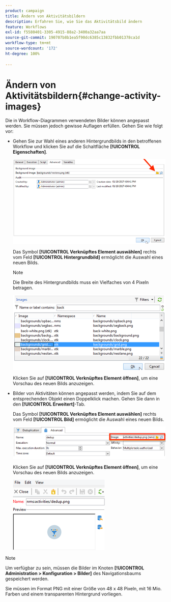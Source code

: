 ```yaml
---
product: campaign
title: Ändern von Aktivitätsbildern
description: Erfahren Sie, wie Sie das Aktivitätsbild ändern
feature: Workflows
exl-id: f5580401-3305-4915-88a2-3400a32aa7aa
source-git-commit: 190707b8b1ea5f90dc6385c13832fbb01378ca1d
workflow-type: tm+mt
source-wordcount: '172'
ht-degree: 100%

---
```


# Ändern von Aktivitätsbildern{#change-activity-images}



Die in Workflow-Diagrammen verwendeten Bilder können angepasst werden. Sie müssen jedoch gewisse Auflagen erfüllen. Gehen Sie wie folgt vor:

* Gehen Sie zur Wahl eines anderen Hintergrundbilds in den betroffenen Workflow und klicken Sie auf die Schaltfläche **[!UICONTROL Eigenschaften]**.

   ![](assets/s_user_segmentation_properties_tab.png)

   Das Symbol **[!UICONTROL Verknüpftes Element auswählen]** rechts vom Feld **[!UICONTROL Hintergrundbild]** ermöglicht die Auswahl eines neuen Bilds.

   >[!NOTE]
   >
   >Die Breite des Hintergrundbilds muss ein Vielfaches von 4 Pixeln betragen.

   ![](assets/s_user_segmentation_background_select.png)

   Klicken Sie auf **[!UICONTROL Verknüpftes Element öffnen]**, um eine Vorschau des neuen Bilds anzuzeigen.

* Bilder von Aktivitäten können angepasst werden, indem Sie auf dem entsprechenden Objekt einen Doppelklick machen. Gehen Sie dann in den **[!UICONTROL Erweitert]**-Tab.

   Das Symbol **[!UICONTROL Verknüpftes Element auswählen]** rechts vom Feld **[!UICONTROL Bild]** ermöglicht die Auswahl eines neuen Bilds.

   ![](assets/s_user_segmentation_activity_image.png)

   Klicken Sie auf **[!UICONTROL Verknüpftes Element öffnen]**, um eine Vorschau des neuen Bilds anzuzeigen.

   ![](assets/s_user_segmentation_activity_image_select.png)

>[!NOTE]
>
>Um verfügbar zu sein, müssen die Bilder im Knoten **[!UICONTROL Administration > Konfiguration > Bilder]** des Navigationsbaums gespeichert werden.
>  
>Sie müssen im Format PNG mit einer Größe von 48 x 48 Pixeln, mit 16 Mio. Farben und einem transparenten Hintergrund vorliegen.
